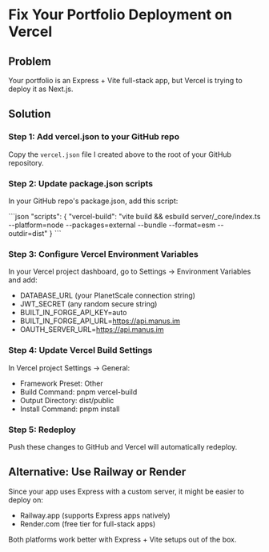 # Fix Your Portfolio Deployment on Vercel

## Problem
Your portfolio is an Express + Vite full-stack app, but Vercel is trying to deploy it as Next.js.

## Solution

### Step 1: Add vercel.json to your GitHub repo
Copy the `vercel.json` file I created above to the root of your GitHub repository.

### Step 2: Update package.json scripts
In your GitHub repo's package.json, add this script:

\`\`\`json
"scripts": {
  "vercel-build": "vite build && esbuild server/_core/index.ts --platform=node --packages=external --bundle --format=esm --outdir=dist"
}
\`\`\`

### Step 3: Configure Vercel Environment Variables
In your Vercel project dashboard, go to Settings → Environment Variables and add:

- DATABASE_URL (your PlanetScale connection string)
- JWT_SECRET (any random secure string)
- BUILT_IN_FORGE_API_KEY=auto
- BUILT_IN_FORGE_API_URL=https://api.manus.im
- OAUTH_SERVER_URL=https://api.manus.im

### Step 4: Update Vercel Build Settings
In Vercel project Settings → General:

- Framework Preset: Other
- Build Command: pnpm vercel-build
- Output Directory: dist/public
- Install Command: pnpm install

### Step 5: Redeploy
Push these changes to GitHub and Vercel will automatically redeploy.

## Alternative: Use Railway or Render
Since your app uses Express with a custom server, it might be easier to deploy on:
- Railway.app (supports Express apps natively)
- Render.com (free tier for full-stack apps)

Both platforms work better with Express + Vite setups out of the box.
